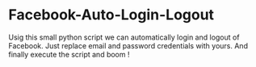 # Facebook-Auto-Login-Logout 
Usig this small python script we can automatically login and logout of Facebook.
Just replace email and password credentials with yours.
And finally execute the script and boom !
